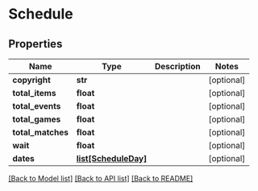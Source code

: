 # Schedule

## Properties
Name | Type | Description | Notes
------------ | ------------- | ------------- | -------------
**copyright** | **str** |  | [optional] 
**total_items** | **float** |  | [optional] 
**total_events** | **float** |  | [optional] 
**total_games** | **float** |  | [optional] 
**total_matches** | **float** |  | [optional] 
**wait** | **float** |  | [optional] 
**dates** | [**list[ScheduleDay]**](ScheduleDay.md) |  | [optional] 

[[Back to Model list]](../README.md#documentation-for-models) [[Back to API list]](../README.md#documentation-for-api-endpoints) [[Back to README]](../README.md)

